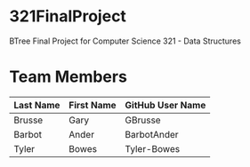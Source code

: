 # 321FinalProject
BTree Final Project for Computer Science 321 - Data Structures

# Team Members

Last Name       | First Name      | GitHub User Name
--------------- | --------------- | --------------------
Brusse          | Gary             | GBrusse
Barbot          | Ander           | BarbotAnder
Tyler           | Bowes           | Tyler-Bowes
